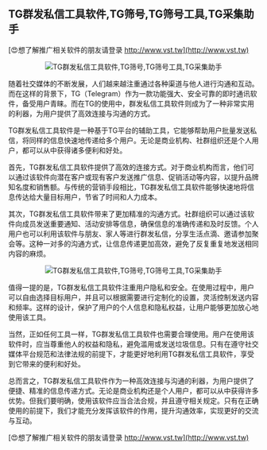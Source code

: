 ## **TG群发私信工具软件,TG筛号,TG筛号工具,TG采集助手**

[😍想了解推广相关软件的朋友请登录 http://www.vst.tw](http://www.vst.tw)

 <center><img src="https://vst.tw/MP4/tuiguang/png/0.png" alt="TG群发私信工具软件,TG筛号,TG筛号工具,TG采集助手"></center>

随着社交媒体的不断发展，人们越来越注重通过各种渠道与他人进行沟通和互动。而在这样的背景下，TG（Telegram）作为一款功能强大、安全可靠的即时通讯软件，备受用户青睐。而在TG的使用中，群发私信工具软件则成为了一种非常实用的利器，为用户提供了高效连接与沟通的方式。

TG群发私信工具软件是一种基于TG平台的辅助工具，它能够帮助用户批量发送私信，将同样的信息快速地传递给多个用户。无论是商业机构、社群组织还是个人用户，都可以从中获得诸多便利和好处。

首先，TG群发私信工具软件提供了高效的连接方式。对于商业机构而言，他们可以通过该软件向潜在客户或现有客户发送推广信息、促销活动等内容，以提升品牌知名度和销售额。与传统的营销手段相比，TG群发私信工具软件能够快速地将信息传达给大量目标用户，节省了时间和人力成本。

其次，TG群发私信工具软件带来了更加精准的沟通方式。社群组织可以通过该软件向成员发送重要通知、活动安排等信息，确保信息的准确传递和及时反馈。个人用户也可以利用该软件与朋友、家人等进行群发私信，分享生活点滴、邀请参加聚会等。这种一对多的沟通方式，让信息传递更加高效，避免了反复重复地发送相同内容的麻烦。

 <center><img src="https://vst.tw/MP4/tuiguang/png/4.png" alt="TG群发私信工具软件,TG筛号,TG筛号工具,TG采集助手"></center>

值得一提的是，TG群发私信工具软件注重用户隐私和安全。在使用过程中，用户可以自由选择目标用户，并且可以根据需要进行定制化的设置，灵活控制发送内容和频率。这样的设计，保护了用户的个人信息和隐私权益，让用户能够更加放心地使用该工具。

当然，正如任何工具一样，TG群发私信工具软件也需要合理使用。用户在使用该软件时，应当尊重他人的权益和隐私，避免滥用或发送垃圾信息。只有在遵守社交媒体平台规范和法律法规的前提下，才能更好地利用TG群发私信工具软件，享受到它带来的便利和好处。

总而言之，TG群发私信工具软件作为一种高效连接与沟通的利器，为用户提供了便捷、精准的信息传递方式。无论是商业机构还是个人用户，都可以从中获得许多优势。但我们要明确，使用该软件应当合法合规，并且遵守相关规定。只有在正确使用的前提下，我们才能充分发挥该软件的作用，提升沟通效率，实现更好的交流与互动。

[😍想了解推广相关软件的朋友请登录 http://www.vst.tw](http://www.vst.tw)



